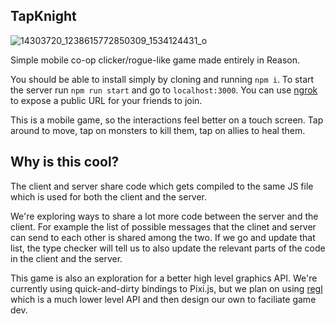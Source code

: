 TapKnight
---

![14303720_1238615772850309_1534124431_o](https://cloud.githubusercontent.com/assets/4534692/18505729/7d4da830-7a1d-11e6-91c2-bbed50703071.png)

Simple mobile co-op clicker/rogue-like game made entirely in Reason.

You should be able to install simply by cloning and running `npm i`. To start the server run `npm run start` and go to `localhost:3000`. You can use [ngrok](https://ngrok.com) to expose a public URL for your friends to join.

This is a mobile game, so the interactions feel better on a touch screen.
Tap around to move, tap on monsters to kill them, tap on allies to heal them.

## Why is this cool?
The client and server share code which gets compiled to the same JS file which is used for both the client and the server.

We're exploring ways to share a lot more code between the server and the client. For example the list of possible messages that the clinet and server can send to each other is shared among the two. If we go and update that list, the type checker will tell us to also update the relevant parts of the code in the client and the server.

This game is also an exploration for a better high level graphics API. We're currently using quick-and-dirty bindings to Pixi.js, but we plan on using [regl](http://github.com/bsansouci/regl) which is a much lower level API and then design our own to faciliate game dev.
